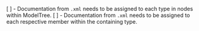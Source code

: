 [ ] - Documentation from `.xml` needs to be assigned to each type in nodes within ModelTree.
[ ] - Documentation from `.xml` needs to be assigned to each respective member within the containing type.